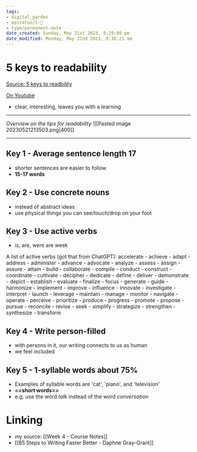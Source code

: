 ```yaml
---
tags: 
- digital_garden
- epstatus/1-🌱
- type/permanent-note
date_created: Sunday, May 21st 2023, 9:29:09 pm
date_modified: Monday, May 22nd 2023, 8:38:21 am
---
```

# 5 keys to readability
[Source: 5 keys to readbility](https://readablewriting.com/five-keys-to-readability/)

[On Youtube](https://www.youtube.com/watch?v=OFneKWQCEME)
+ clear, interesting, leaves you with a learning
***
*Overview on the tips for readability*
![[Pasted image 20230521213503.png|400]]
***

## Key 1 - Average sentence length 17
+ shorter sentences are easier to follow
+ **15-17 words**

## Key 2 - Use concrete nouns
+ instead of abstract ideas
+ use physical things you can see/touch/drop on your foot

## Key 3 - Use active verbs
+ is, are, were are week

A list of active verbs (got that from ChatGPT):
accelerate - achieve - adapt - address - administer - advance - advocate - analyze - assess - assign - assure - attain - build - collaborate - compile - conduct - construct - coordinate - cultivate - decipher - dedicate - define - deliver - demonstrate - depict - establish - evaluate - finalize - focus - generate - guide - harmonize - implement - improve - influence - innovate - investigate - interpret - launch - leverage - maintain - manage - monitor - navigate - operate - perceive - prioritize - produce - progress - promote - propose - pursue - reconcile - revise - seek - simplify - strategize - strengthen - synthesize - transform

## Key 4 - Write person-filled
+ with persons in it, our writing connects to us as human
+ we feel included

## Key 5 - 1-syllable words about 75%
+ Examples of syllable words are 'cat', 'piano', and 'television'
+ **==short words==**
+ e.g. use the word *talk* instead of the word *conversation*



# Linking
+ my source: [[Week 4 - Course Notes]] 
+ [[85 Steps to Writing Faster Better - Daphne Gray-Grant]]

